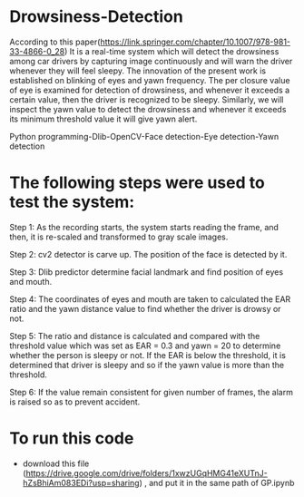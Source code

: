# Drowsiness-Detection
According to this paper(https://link.springer.com/chapter/10.1007/978-981-33-4866-0_28)
It is a real-time system which will detect the drowsiness among car drivers by capturing image continuously and will warn the driver whenever they will feel sleepy. The innovation of the present work is established on blinking of eyes and yawn frequency. The per closure value of eye is examined for detection of drowsiness, and whenever it exceeds a certain value, then the driver is recognized to be sleepy. Similarly, we will inspect the yawn value to detect the drowsiness and whenever it exceeds its minimum threshold value it will give yawn alert.

Python programming-Dlib-OpenCV-Face detection-Eye detection-Yawn detection

# The following steps were used to test the system:
Step 1: As the recording starts, the system starts reading the frame, and then, it is
re-scaled and transformed to gray scale images.

Step 2: cv2 detector is carve up. The position of the face is detected by it.

Step 3: Dlib predictor determine facial landmark and find position of eyes and
mouth.

Step 4: The coordinates of eyes and mouth are taken to calculated the EAR ratio
and the yawn distance value to find whether the driver is drowsy or not.

Step 5: The ratio and distance is calculated and compared with the threshold value
which was set as EAR = 0.3 and yawn = 20 to determine whether the person is
sleepy or not. If the EAR is below the threshold, it is determined that driver is
sleepy and so if the yawn value is more than the threshold.

Step 6: If the value remain consistent for given number of frames, the alarm is
raised so as to prevent accident.

# To run this code 
- download this file (https://drive.google.com/drive/folders/1xwzUGqHMG41eXUTnJ-hZsBhiAm083EDi?usp=sharing) , and put it in the same path of GP.ipynb
